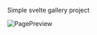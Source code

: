 Simple svelte gallery project

![PagePreview](https://github.com/SunderShadow/UnsplashSvelteGallery/blob/master/readme_data/UnsplashSvelteGalleryScreenshot.png)
